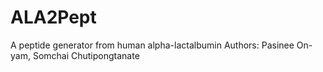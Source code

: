 # ALA2Pept
A peptide generator from human alpha-lactalbumin 
Authors: Pasinee On-yam, Somchai Chutipongtanate 
